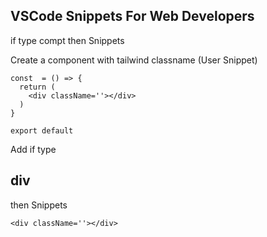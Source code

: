 ## VSCode Snippets For Web Developers




if type 
compt
then Snippets 


Create a component with tailwind classname (User Snippet)

```
const  = () => {
  return (
    <div className=''></div>
  )
}

export default
```

Add
if type 
## div
then Snippets 

```
<div className=''></div>

```
